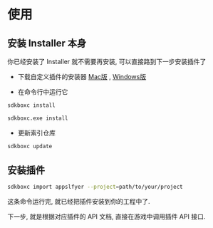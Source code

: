 # 使用

## 安装 Installer 本身

你已经安装了 Installer 就不需要再安装, 可以直接路到下一步安装插件了

* 下载自定义插件的安装器 [Mac版](https://github.com/sdkbox/storage/blob/master/sbc/sbc?raw=true) , [Windows版](https://github.com/sdkbox/storage/blob/master/sbc/sbc.exe?raw=true)

* 在命令行中运行它

```bash
sdkboxc install
```

```bash
sdkboxc.exe install
```
* 更新索引仓库

```bash
sdkboxc update
```

## 安装插件

```bash
sdkboxc import appslfyer --project=path/to/your/project
```
这条命令运行完, 就已经把插件安装到你的工程中了.

下一步, 就是根据对应插件的 API 文档, 直接在游戏中调用插件 API 接口.
